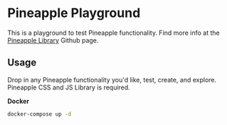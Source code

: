 # Pineapple Playground

This is a playground to test Pineapple functionality. Find more info at the [Pineapple Library](https://github.com/ncr4/pineapple-library) Github page.

## Usage

Drop in any Pineapple functionality you'd like, test, create, and explore. Pineapple CSS and JS Library is required.

**Docker**

```bash
docker-compose up -d
```

